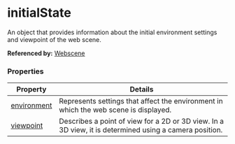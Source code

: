 # initialState

An object that provides information about the initial environment settings and viewpoint of the web scene.

**Referenced by:** [Webscene](webscene.md)

### Properties

| Property | Details
| --- | ---
| [environment](environment.md) | Represents settings that affect the environment in which the web scene is displayed.
| [viewpoint](viewpoint.md) | Describes a point of view for a 2D or 3D view. In a 3D view, it is determined using a camera position.



